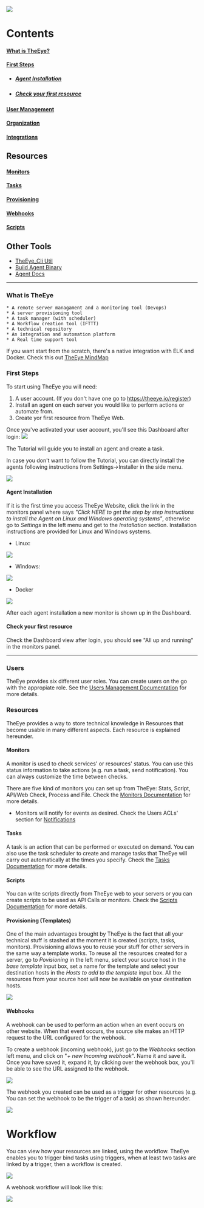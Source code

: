 [![](https://theeye.io/landpage/images/logo.png)](https://theeye.io)

# Contents
#### [What is TheEye?](#what-is-theeye-1)
#### [First Steps](#first-steps-1)
  * ##### [Agent Installation](#agent-installation-1)
  * ##### [Check your first resource](#check-your-first-resource-1)

#### [User Management](#users)
#### [Organization](#organization-1)
#### [Integrations](#integrations-1)

## Resources
#### [Monitors](#monitors-1)
#### [Tasks](#tasks-1)
#### [Provisioning](#provisioning-templates)
#### [Webhooks](#webhooks-1)
#### [Scripts](#scripts-1)


## Other Tools
+ [TheEye_Cli Util](cli)
+ [Build Agent Binary](agent/binary_build.md)
+ [Agent Docs](agent)
----

### What is TheEye
    * A remote server managament and a monitoring tool (Devops)
    * A server provisioning tool
    * A task manager (with scheduler)
    * A Workflow creation tool (IFTTT)
    * A technical repository
    * An integration and automation platform
    * A Real time support tool
    
    
If you want start from the scratch, there's a native integration with ELK and Docker.
Check this out [TheEye MindMap](https://atlas.mindmup.com/2017/11/7f1f2fb0d53611e7a974c121a32f69bf/theeye_functional_mindmap_es/index.html)


### First Steps
To start using TheEye you will need:
1. A user account. (If you don't have one go to https://theeye.io/register)
2. Install an agent on each server you would like to perform actions or automate from.
3. Create yor first resource from TheEye Web.

Once you've activated your user account, you'll see this Dashboard after login:
![](images/FirstTimeLogin.jpg)

The Tutorial will guide you to install an agent and create a task.

In case you don't want to follow the Tutorial, you can directly install the agents following instructions from Settings->Installer in the side menu.

![](images/Settings.jpg)

#### Agent Installation
If it is the first time you access TheEye Website, click the link in the monitors panel where says _"Click HERE to get the step by step instructions to install the Agent on Linux and Windows operating systems"_, otherwise go to _Settings_ in the left menu and get to the _Installation_ section. Installation instructions are provided for Linux and Windows systems.

+ Linux:

![](images/LinuxAgentInstall.jpg)

+ Windows:

![](images/WindowsAgentInstall.jpg)

+ Docker

![](images/DockerAgentInstall.jpg)

After each agent installation a new monitor is shown up in the Dashboard.

#### Check your first resource
Check the Dashboard view after login, you should see "All up and running" in the monitors panel.

------------------------------

### Users
TheEye provides six different user roles. You can create users on the go with the appropiate role.
See the [Users Management Documentation](users) for more details.

### Resources
TheEye provides a way to store technical knowledge in Resources that become usable in many different aspects. Each resource is explained hereunder.

#### Monitors
A monitor is used to check services' or resources' status. You can use this status information to take actions (e.g. run a task, send notification).
You can always customize the time between checks.

There are five kind of monitors you can set up from TheEye: Stats, Script, API/Web Check, Process and File.
Check the [Monitors Documentation](monitors) for more details.

+ Monitors will notify for events as desired. Check the Users ACLs' section for [Notifications](users#acls-1)

#### Tasks
A task is an action that can be performed or executed on demand. You can also use the task scheduler to create and manage tasks that TheEye will carry out automatically at the times you specify. Check the [Tasks Documentation](tasks) for more details.


#### Scripts
You can write scripts directly from TheEye web to your servers or you can create scripts to be used as API Calls or monitors.
Check the [Scripts Documentation](scripts) for more details.


#### Provisioning (Templates)

One of the main advantages brought by TheEye is the fact that all your technical stuff is stashed at the moment it is created (scripts, tasks, monitors). Provisioning allows you to reuse your stuff for other servers in the same way a template works.
To reuse all the resources created for a server, go to _Povisioning_ in the left menu, select your source host in the _base template_ input box, set a name for the template and select your destination hosts in the _Hosts to add to the template_ input box. 
All the resources from your source host will now be available on your destination hosts. 

![](https://github.com/patobas/docs/blob/master/template.gif)

#### Webhooks
A webhook can be used to perform an action when an event occurs on other website. When that event occurs, the source site makes an HTTP request to the URL configured for the webhook.

To create a webhook (incoming webhook), just go to the _Webhooks_ section left menu, and click on "_+ new Incoming webhook_". Name it and save it. Once you have saved it, expand it, by clicking over the webhook box, you'll be able to see the URL assigned to the webhook.

![](images/webhookexpanded.jpg)

The webhook you created can be used as a trigger for other resources (e.g. You can set the webhook to be the trigger of a task) as shown hereunder.

![](https://github.com/patobas/docs/blob/master/webhook.gif)


# Workflow

You can view how your resources are linked, using the workflow. TheEye enables you to trigger bind tasks using triggers, when at least two tasks are linked by a trigger, then a workflow is created.

![](https://github.com/patobas/docs/blob/master/workflow.gif)


A webhook workflow will look like this:

![](https://github.com/patobas/docs/blob/master/webhook_workflow.png)
